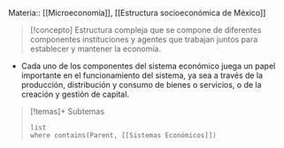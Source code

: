 Materia:: [[Microeconomía]], [[Estructura socioeconómica de México]]
>[!concepto]
>Estructura compleja que se compone de diferentes componentes instituciones y agentes que trabajan juntos para establecer y mantener la economía.

- Cada uno de los componentes del sistema económico juega un papel importante en el funcionamiento del sistema, ya sea a través de la producción, distribución y consumo de bienes o servicios, o de la creación y gestión de capital. 

> [!temas]+ Subtemas
> ```dataview
> list
> where contains(Parent, [[Sistemas Económicos]])
>```
